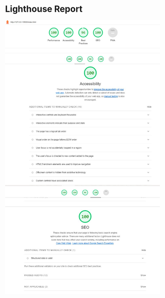 # Lighthouse Report #
![Report](Report.JPG)
![Accessibility](report-accessibility.JPG)
![SEO](report-SEO.JPG)